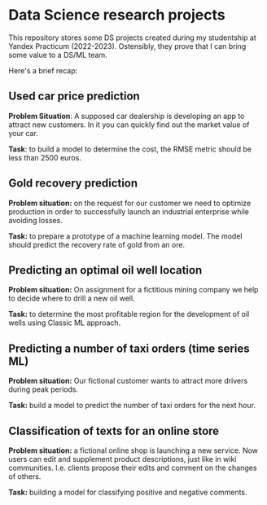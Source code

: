 # Data Science research projects

This repository stores some DS projects created during my studentship at Yandex Practicum (2022-2023). Ostensibly, they prove that I can bring some value to a DS/ML team. 

Here's a brief recap:

## Used car price prediction
**Problem Situation**: A supposed car dealership is developing an app to attract new customers. In it you can quickly find out the market value of your car.

**Task**: to build a model to determine the cost, the RMSE metric should be less than 2500 euros.

## Gold recovery prediction
**Problem situation:** on the request for our customer we need to optimize production in order to successfully launch an industrial enterprise while avoiding losses.

**Task:** to prepare a prototype of a machine learning model. The model should predict the recovery rate of gold from an ore.

## Predicting an optimal oil well location
**Problem situation:** On assignment for a fictitious mining company we help to decide where to drill a new oil well.

**Task:** to determine the most profitable region for the development of oil wells using Classic ML approach.

## Predicting a number of taxi orders (time series ML)
**Problem situation:** Our fictional customer wants to attract more drivers during peak periods.

**Task:** build a model to predict the number of taxi orders for the next hour.

## Classification of texts for an online store

**Problem situation:** a fictional online shop is launching a new service. Now users can edit and supplement product descriptions, just like in wiki communities. I.e. clients propose their edits and comment on the changes of others.

**Task:** building a model for classifying positive and negative comments.



